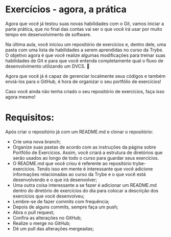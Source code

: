 # Exercícios - agora, a prática

Agora que você já testou suas novas habilidades com o Git, vamos iniciar a parte prática, que no final das contas vai ser o que você irá usar por muito tempo em desenvolvimento de software.

Na última aula, você iniciou um repositório de exercícios e, dentro dele, uma pasta com uma lista de habilidades a serem aprendidas no curso da Trybe. O objetivo agora é que você realize algumas modificações para treinar suas habilidades de Git e para que você entenda completamente qual o fluxo de desenvolvimento utilizando um DVCS. 👾

Agora que você já é capaz de gerenciar localmente seus códigos e também enviá-los para o GitHub, é hora de organizar o seu portfólio de exercícios!

Caso você ainda não tenha criado o seu repositório de exercícios, faça isso agora mesmo!

# Requisitos: 

Após criar o repositório já com um README.md e clonar o repositório:

* Crie uma nova branch;
* Organize suas pastas de acordo com as instruções da página sobre Portfólio de Exercícios. Assim, você criará a estrutura de diretórios que serão usados ao longo de todo o curso para guardar seus exercícios.
* O README.md que você criou é referente ao repositório trybe-exercicios. Tendo isso em mente é interessante que você adicione informações relacionadas ao curso da Trybe e o que você está desenvolvendo e o que irá desenvolver;
* Uma outra coisa interessante a se fazer é adicionar um README.md dentro do diretório de exercícios do dia para colocar a descrição dos exercícios que você desenvolveu;
* Lembre-se de fazer commits com frequência;
* Depois de alguns commits, sempre faça um push;
* Abra o pull request;
* Confira as alterações no GitHub;
* Realize o merge no GitHub;
* Dê um pull das alterações mergeadas;
